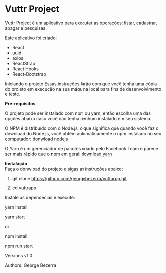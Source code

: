 # Vuttr Project

Vuttr Project é um aplicativo para executar as operações: listar, cadastrar, apagar e pesquisas.

Este aplicativo foi criado:  

* React
* uuid  
* axios 
* ReactStrap
* React Hooks  
* React-Bootstrap 

Iniciando o projeto
Essas instruções farão com que você tenha uma cópia do projeto em execução na sua máquina local para fins de desenvolvimento e teste.

**Pre-requisitos**

O projeto pode ser instalado com npm ou yarn, então escolha uma das opções abaixo caso você não tenha nenhum instalado em seu sistema.

O NPM é distribuído com o Node.js, o que significa que quando você faz o download do Node.js, você obtém automaticamente o npm instalado
no seu computador: [donwload nodejs](https://nodejs.org/en/download/)

O Yarn é um gerenciador de pacotes criado pelo Facebook Team e parece ser mais rápido que o npm em geral:
[download yarn](https://yarnpkg.com/en/docs/install#debian-stable)


**Instalação**  
Faça o donwload do projeto e sigas as instruções abaixo:

1. git clone https://github.com/georgebezerra/vuttarpp.git

2. cd vuttrapp

Instale as dependecias e execute:

yarn install  

yarn start

or

npm install  

npm run start

Versions
v1.0

Authors: George Bezerra
